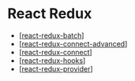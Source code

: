 # React Redux

- [[react-redux-batch]]
- [[react-redux-connect-advanced]]
- [[react-redux-connect]]
- [[react-redux-hooks]]
- [[react-redux-provider]]

[//begin]: # "Autogenerated link references for markdown compatibility"
[react-redux-batch]: react-redux-batch "react-redux-batch"
[react-redux-connect-advanced]: react-redux-connect-advanced "react-redux-connect-advanced"
[react-redux-connect]: react-redux-connect "react-redux-connect"
[react-redux-hooks]: react-redux-hooks "react-redux-hooks"
[react-redux-provider]: react-redux-provider "react-redux-provider"
[//end]: # "Autogenerated link references"
